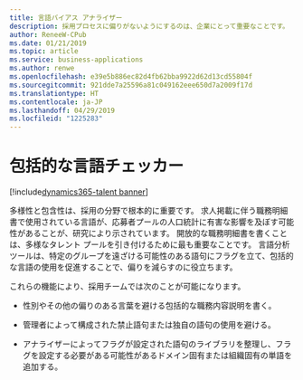 ```yaml
---
title: 言語バイアス アナライザー
description: 採用プロセスに偏りがないようにするのは、企業にとって重要なことです。
author: ReneeW-CPub
ms.date: 01/21/2019
ms.topic: article
ms.service: business-applications
ms.author: renwe
ms.openlocfilehash: e39e5b886ec82d4fb62bba9922d62d13cd55804f
ms.sourcegitcommit: 921dde7a25596a81c049162eee650d7a2009f17d
ms.translationtype: HT
ms.contentlocale: ja-JP
ms.lasthandoff: 04/29/2019
ms.locfileid: "1225283"
---
```

#  <a name="inclusive-language-checker"></a>包括的な言語チェッカー
[!include[dynamics365-talent banner](../../includes/dynamics365-talent.md)]


多様性と包含性は、採用の分野で根本的に重要です。 求人掲載に伴う職務明細書で使用されている言語が、応募者プールの人口統計に有害な影響を及ぼす可能性があることが、研究により示されています。 開放的な職務明細書を書くことは、多様なタレント プールを引き付けるために最も重要なことです。 言語分析ツールは、特定のグループを遠ざける可能性のある語句にフラグを立て、包括的な言語の使用を促進することで、偏りを減らすのに役立ちます。

これらの機能により、採用チームでは次のことが可能になります。

-   性別やその他の偏りのある言葉を避ける包括的な職務内容説明を書く。 

-   管理者によって構成された禁止語句または独自の語句の使用を避ける。 

-   アナライザーによってフラグが設定された語句のライブラリを整理し、フラグを設定する必要がある可能性があるドメイン固有または組織固有の単語を追加する。 

